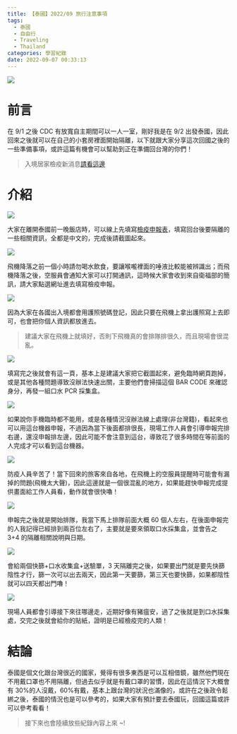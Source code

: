 ```yaml
---
title: 【泰國】2022/09 旅行注意事項
tags:
  - 泰國
  - 自由行
  - Traveling
  - Thailand
categories: 學習紀錄
date: 2022-09-07 00:33:13
---
```



![](https://nijialin.com/images/2022/th-2/0-1.png)

# 前言

在 9/1 之後 CDC 有放寬自主期間可以一人一室，剛好我是在 9/2 出發泰國，因此回來之後就可以在自己的小套房裡面開始隔離，以下就跟大家分享這次回國之後的一些準備事項，或許這篇有機會可以幫助到正在準備回台灣的你們！

<!-- more -->

> 入境居家檢疫新消息[請看這邊](https://www.cdc.gov.tw/Category/MPage/n1zhXm4d4jIx2Y_k4ImsbA)

# 介紹

![](https://nijialin.com/images/2022/th-2/0.PNG)

大家在離開泰國前一晚飯店時，可以線上先填寫[檢疫申報表](https://hdhq.mohw.gov.tw/Default1?openExternalBrowser=1)，填寫回台後要隔離的一些相關資訊，全都是中文的，完成後請截圖起來。

![](https://nijialin.com/images/2022/th-2/1.PNG)

飛機降落之前一個小時請勿喝水飲食，要讓喉嚨裡面的唾液比較能被辨識出；而飛機降落之後，空服員會通知大家可以打開通訊，這時候大家會收到來自衛福部的簡訊，請大家點選網址進去填寫檢疫申報。

![](https://nijialin.com/images/2022/th-2/2.PNG)

因為大家在各國出入境都會用護照號碼登記，因此只要在飛機上拿出護照寫上去即可，也會把你個人資訊都放進去。

> 建議大家在飛機上就填好，否則下飛機真的會排隊排很久，而且現場會很混亂。

![](https://nijialin.com/images/2022/th-2/3.PNG)

填寫完之後就會有這一頁，基本上是建議大家把它截圖起來，避免臨時網頁跑掉，或是其他各種問題導致沒辦法快速出關，主要他們會掃描這個 BAR CODE 來確認身分，再發一組口水 PCR 採集盒。

![](https://nijialin.com/images/2022/th-2/4.JPG)

如果說你手機臨時都不能用，或是各種情況沒辦法線上處理(非台灣籍)，看起來也可以用這台機器申報，不過因為當下後面都排很長，現場工作人員會引導申報完排右邊，還沒申報排左邊，因此可能不會注意到這台，導致花了很多時間在等前面的人完成才可以看到這台機器。

![](https://nijialin.com/images/2022/th-2/5.JPG)

防疫人員辛苦了！當下回來的旅客來自各地，在飛機上的空服員提醒時可能會有漏掉的問題(飛機太大聲)，因此這邊就是一個很混亂的地方，如果能趕快申報完成提供畫面給工作人員看，動作就會很快嚕！

![](https://nijialin.com/images/2022/th-2/wait.JPG)

申報完之後就是開始排隊，我當下馬上排隊前面大概 60 個人左右，在後面申報完的人我記得已經排到兩百位左右了，主要就是要來領取口水採集盒，並會告之 3+4 的隔離相關說明與日期。

![](https://nijialin.com/images/2022/th-2/PCR.JPG)

會給兩個快篩+口水收集盒+送驗單，3 天隔離完之後，如果要出門就是要先快篩陰性才行，篩一次可以出去兩天，因此第一天要篩，第三天也要快篩，如果都陰性就可以四天都出門嚕！

![](https://nijialin.com/images/2022/th-2/done.JPG)

現場人員都會引導接下來往哪邊走，近期好像有豬瘟安，過了之後就是到口水採集處，交完之後就會給你的貼紙，證明是已經檢疫完的人類！

# 結論

泰國是個文化跟台灣很近的國家，覺得有很多東西是可以互相借鏡，雖然他們現在不用戴口罩也不用隔離，但過去似乎就是有戴口罩的習慣，因此在這情況下大概會有 30%的人沒戴，60%有戴，基本上跟台灣的狀況也滿像的，或許在之後政令鬆綁之後，泰國的情況也是可以參考的，如果大家有預計要去泰國玩，回國這篇或許可以參考看看！

> 接下來也會陸續放些紀錄內容上來 ~!
